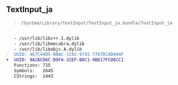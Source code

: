 ## TextInput_ja

> `/System/Library/TextInput/TextInput_ja.bundle/TextInput_ja`

```diff

   - /usr/lib/libc++.1.dylib
   - /usr/lib/libmecabra.dylib
   - /usr/lib/libobjc.A.dylib
-  UUID: 467C44D5-B0AC-3192-9745-77A7DCADA94F
+  UUID: 9A26CD6C-B9FA-32EF-B0C1-9B617FC06CC1
   Functions: 715
   Symbols:   2645
   CStrings:  1443

```
